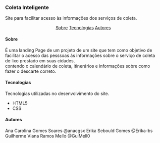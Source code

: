 <h3>Coleta Inteligente</h3>
<p>Site para facilitar acesso às informações dos serviços de coleta.</p>

<p align="center">
  <a href="#Sobre">Sobre</a>
  <a href="#Tecnologias">Tecnologias</a>
  <a href="#Autores">Autores</a>
</p>

<h4>Sobre</h4>
<p>É uma landing Page  de um projeto de um site que tem como objetivo de facilitar o acesso das pesssoas ás informações sobre o serviço de coleta de lixo prestado em suas cidades, <br> contendo o calendário de coleta, itinerários e informações sobre como fazer o descarte correto.</p>

<h4>Tecnologias</h4>
<p>Tecnologias utilizadas no desenvolvimento do site.</p>

- HTML5
- CSS


<h4>Autores</h4>
Ana Carolina Gomes Soares @anacgsx
Erika Sebould Gomes @Erika-bs
Guilherme Viana Ramos Mello @GuiMell0
